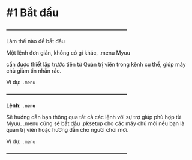 # #1 Bắt đầu

~~**———————————————————————**~~

Làm thế nào để bắt đầu

Một lệnh đơn giản, không có gì khác, .menu Myuu

cần được thiết lập trước tiên từ Quản trị viên trong kênh cụ thể, giúp máy chủ giảm tin nhắn rác.

Ví dụ: ``.menu``

~~**———————————————————————**~~

__Lệnh: ``.menu``__

Sẽ hướng dẫn bạn thông qua tất cả các lệnh với sự trợ giúp phù hợp từ Myuu. .menu cũng sẽ bắt đầu .pksetup cho các máy chủ mới nếu bạn là quản trị viên hoặc hướng dẫn cho người chơi mới.

Ví dụ: ``.menu``

~~**———————————————————————**~~

